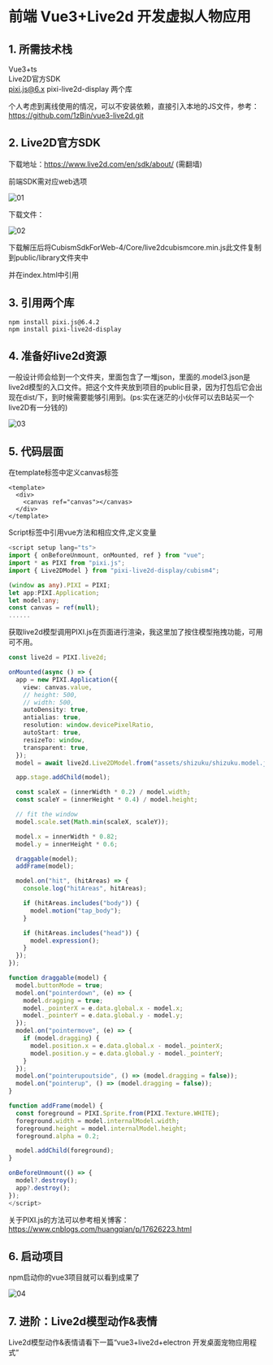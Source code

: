 # 前端 Vue3+Live2d 开发虚拟人物应用

## 1. 所需技术栈

Vue3+ts
<br/>
Live2D官方SDK
<br/>
pixi.js@6.x  pixi-live2d-display 两个库

个人考虑到离线使用的情况，可以不安装依赖，直接引入本地的JS文件，参考：
https://github.com/1zBin/vue3-live2d.git

## 2. Live2D官方SDK

下载地址：https://www.live2d.com/en/sdk/about/  (需翻墙)

前端SDK需对应web选项

![01](./images/vue3+live2d-01.png)

下载文件：

![02](./images/vue3+live2d-02.png)

下载解压后将CubismSdkForWeb-4/Core/live2dcubismcore.min.js此文件复制到public/library文件夹中

并在index.html中引用

## 3. 引用两个库

```
npm install pixi.js@6.4.2
npm install pixi-live2d-display
```

## 4. 准备好live2d资源

一般设计师会给到一个文件夹，里面包含了一堆json，里面的.model3.json是live2d模型的入口文件。把这个文件夹放到项目的public目录，因为打包后它会出现在dist/下，到时候需要能够引用到。(ps:实在迷茫的小伙伴可以去B站买一个live2D有一分钱的)

![03](./images/vue3+live2d-03.png)

## 5. 代码层面

在template标签中定义canvas标签

```
<template>
  <div>
    <canvas ref="canvas"></canvas>
  </div>
</template>
```

Script标签中引用vue方法和相应文件,定义变量
``` Typescript
<script setup lang="ts">
import { onBeforeUnmount, onMounted, ref } from "vue";
import * as PIXI from "pixi.js";
import { Live2DModel } from "pixi-live2d-display/cubism4";

(window as any).PIXI = PIXI;
let app:PIXI.Application;
let model:any;
const canvas = ref(null);
......

```

获取live2d模型调用PIXI.js在页面进行渲染，我这里加了按住模型拖拽功能，可用可不用。

``` Typescript
const live2d = PIXI.live2d;

onMounted(async () => {
  app = new PIXI.Application({
    view: canvas.value,
    // height: 500,
    // width: 500,
    autoDensity: true,
    antialias: true,
    resolution: window.devicePixelRatio,
    autoStart: true,
    resizeTo: window,
    transparent: true,
  });
  model = await live2d.Live2DModel.from("assets/shizuku/shizuku.model.json");

  app.stage.addChild(model);

  const scaleX = (innerWidth * 0.2) / model.width;
  const scaleY = (innerHeight * 0.4) / model.height;

  // fit the window
  model.scale.set(Math.min(scaleX, scaleY));

  model.x = innerWidth * 0.82;
  model.y = innerHeight * 0.6;

  draggable(model);
  addFrame(model);

  model.on("hit", (hitAreas) => {
    console.log("hitAreas", hitAreas);

    if (hitAreas.includes("body")) {
      model.motion("tap_body");
    }

    if (hitAreas.includes("head")) {
      model.expression();
    }
  });
});

function draggable(model) {
  model.buttonMode = true;
  model.on("pointerdown", (e) => {
    model.dragging = true;
    model._pointerX = e.data.global.x - model.x;
    model._pointerY = e.data.global.y - model.y;
  });
  model.on("pointermove", (e) => {
    if (model.dragging) {
      model.position.x = e.data.global.x - model._pointerX;
      model.position.y = e.data.global.y - model._pointerY;
    }
  });
  model.on("pointerupoutside", () => (model.dragging = false));
  model.on("pointerup", () => (model.dragging = false));
}

function addFrame(model) {
  const foreground = PIXI.Sprite.from(PIXI.Texture.WHITE);
  foreground.width = model.internalModel.width;
  foreground.height = model.internalModel.height;
  foreground.alpha = 0.2;

  model.addChild(foreground);
}

onBeforeUnmount(() => {
  model?.destroy();
  app?.destroy();
});
</script>
```

关于PIXI.js的方法可以参考相关博客：
https://www.cnblogs.com/huangqian/p/17626223.html

## 6. 启动项目

npm启动你的vue3项目就可以看到成果了

![04](./images/vue3+live2d-04.gif)

## 7. 进阶：Live2d模型动作&表情

Live2d模型动作&表情请看下一篇“vue3+live2d+electron 开发桌面宠物应用程式”